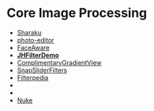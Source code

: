 # Core Image Processing

* [Sharaku](https://github.com/makomori/Sharaku)
* [photo-editor](https://github.com/j1mmyto9/photo-editor-luts-swiftui)
* [FaceAware](https://github.com/BeauNouvelle/FaceAware)
* [**JHFilterDemo**](https://github.com/China131/JHFilterDemo)
* [ComplimentaryGradientView](https://github.com/gkye/ComplimentaryGradientView)
* [SnapSliderFilters](https://github.com/pauljeannot/SnapSliderFilters)
* [Filterpedia](https://github.com/FlexMonkey/Filterpedia)
* [](https://github.com/objcio/issue-21-core-image-explorer)
* [](https://github.com/contentful-labs/Concorde/)
* [Nuke](https://github.com/kean/Nuke)
